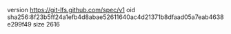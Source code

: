version https://git-lfs.github.com/spec/v1
oid sha256:8f23b5ff24a1efb4d8abae52611640ac4d21371b8dfaad05a7eab4638e299f49
size 2616
